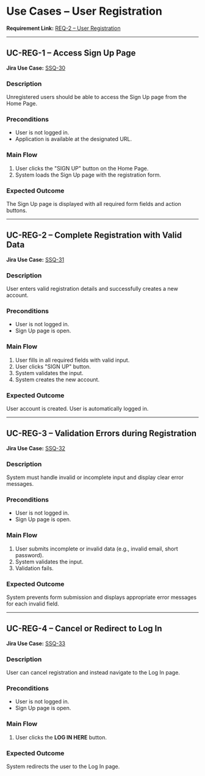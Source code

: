 # Use Cases – User Registration

**Requirement Link:** [REQ-2 – User Registration](https://storyspoilerqa.atlassian.net/browse/SSQ-29)

---

## UC-REG-1 – Access Sign Up Page
**Jira Use Case:** [SSQ-30](https://storyspoilerqa.atlassian.net/browse/SSQ-30)

### Description
Unregistered users should be able to access the Sign Up page from the Home Page.

### Preconditions
- User is not logged in.  
- Application is available at the designated URL.

### Main Flow
1. User clicks the "SIGN UP" button on the Home Page.
2. System loads the Sign Up page with the registration form.

### Expected Outcome
The Sign Up page is displayed with all required form fields and action buttons.

---

## UC-REG-2 – Complete Registration with Valid Data
**Jira Use Case:** [SSQ-31](https://storyspoilerqa.atlassian.net/browse/SSQ-31)

### Description
User enters valid registration details and successfully creates a new account.

### Preconditions
- User is not logged in.
- Sign Up page is open.

### Main Flow
1. User fills in all required fields with valid input.
2. User clicks "SIGN UP" button.
3. System validates the input.
4. System creates the new account.

### Expected Outcome
User account is created. User is automatically logged in.

---

## UC-REG-3 – Validation Errors during Registration
**Jira Use Case:** [SSQ-32](https://storyspoilerqa.atlassian.net/browse/SSQ-32)

### Description
System must handle invalid or incomplete input and display clear error messages.  

### Preconditions
- User is not logged in.
- Sign Up page is open.

### Main Flow
1. User submits incomplete or invalid data (e.g., invalid email, short password).
2. System validates the input.
3. Validation fails.

### Expected Outcome
System prevents form submission and displays appropriate error messages for each invalid field.

---

## UC-REG-4 – Cancel or Redirect to Log In
**Jira Use Case:** [SSQ-33](https://storyspoilerqa.atlassian.net/browse/SSQ-33)

### Description
User can cancel registration and instead navigate to the Log In page.

### Preconditions
- User is not logged in.
- Sign Up page is open.

### Main Flow
1. User clicks the **LOG IN HERE** button.

### Expected Outcome
System redirects the user to the Log In page.